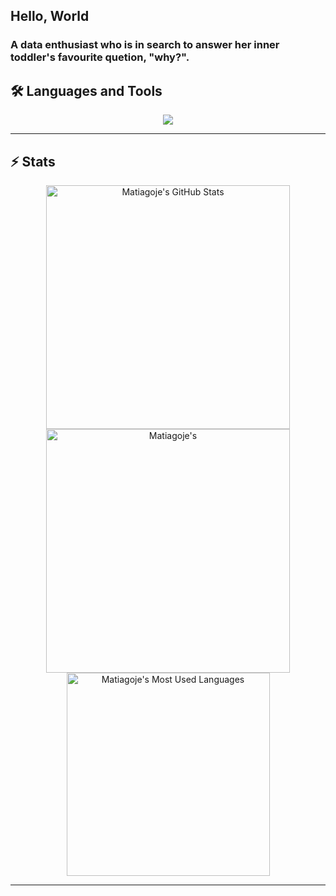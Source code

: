 ## Hello, World

### A data enthusiast who is in search to answer her inner toddler's favourite quetion, "why?".

## 🛠️ Languages and Tools

<p align="center">
  <img src="https://skillicons.dev/icons?i=py,r,vscode,html" />
</p>

<hr>

## ⚡️ Stats

<div align=center>
  <img width=390 src="https://github-readme-stats.vercel.app/api?username=matiagoje&theme=transparent&count_private=true&show_icons=true&rank_icon=github&locale=en" alt="Matiagoje's GitHub Stats" />
  <img width=390 src="https://github-readme-streak-stats.herokuapp.com/?user=matiagoje&theme=transparent&count_private=true&border_radius=10&locale=en" alt="Matiagoje's" />
  <img width=325 src="https://github-readme-stats.vercel.app/api/top-langs?username=matiagoje&theme=transparent&layout=donut&hide=css&langs_count=8&border_radius=10&show_icons=true&locale=en" alt="Matiagoje's Most Used Languages" />
</div>


<hr>

<!--

<div align="center"> 
  <p>Visitor count</p>
  <img src="https://profile-counter.glitch.me/{USERNAME}/count.svg" alt="Visitor's Count" />
</div> 

- 🔭 I’m currently working on ...
- 🌱 I’m currently learning ...
- 👯 I’m looking to collaborate on ...
- 🤔 I’m looking for help with ...
- 💬 Ask me about ...
- 📫 How to reach me: ...
- 😄 Pronouns: ...
- ⚡ Fun fact: ...
-->
